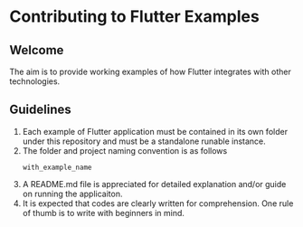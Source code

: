 # Contributing to Flutter Examples

## Welcome

The aim is to provide working examples of how Flutter integrates with other technologies.

## Guidelines

1. Each example of Flutter application must be contained in its own folder under this repository and must be a standalone runable instance.
2. The folder and project naming convention is as follows
   ```
   with_example_name
   ```
3. A README.md file is appreciated for detailed explanation and/or guide on running the applicaiton.
4. It is expected that codes are clearly written for comprehension. One rule of thumb is to write with beginners in mind.

<!-- you are welcome to contribute to this file too -->
